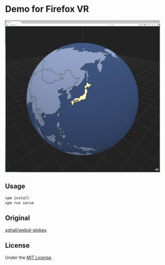 # Demo for Firefox VR

![Screen Shot](https://github.com/nishioka/vr-globe/raw/master/src/images/ss.png "Screen Shot")

## Usage

```
npm install
npm run serve
```

## Original

[sghall/webgl-globes](https://github.com/sghall/webgl-globes)

## License
Under the [MIT License](https://tldrlegal.com/l/mit).
